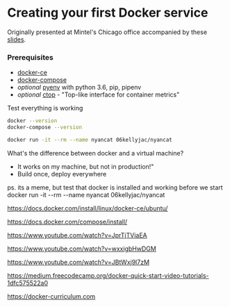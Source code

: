 # Creating your first Docker service
Originally presented at Mintel's Chicago office accompanied by these [slides](https://docs.google.com/presentation/d/1rK9y6Qs6qcrbK3--qUYeeacr3z2BSVE48WI-DfX6gJM).

### Prerequisites

* [docker-ce](https://docs.docker.com/install/linux/docker-ce/ubuntu/)
* [docker-compose](https://docs.docker.com/compose/install/)
* *optional* [pyenv](https://github.com/pyenv/pyenv-installer) with python 3.6, pip, pipenv
* *optional* [ctop](https://ctop.sh/) - "Top-like interface for container metrics"



Test everything is working

```bash
docker --version
docker-compose --version

docker run -it --rm --name nyancat 06kellyjac/nyancat
```



What's the difference between docker and a virtual machine?

- It works on my machine, but not in production!"
- Build once, deploy everywhere







ps. its a meme, but test that docker is installed and working before we start
docker run -it --rm --name nyancat 06kellyjac/nyancat

https://docs.docker.com/install/linux/docker-ce/ubuntu/

https://docs.docker.com/compose/install/

https://www.youtube.com/watch?v=JprTjTViaEA

https://www.youtube.com/watch?v=wxxigbHwDGM

https://www.youtube.com/watch?v=JBtWxj9l7zM

https://medium.freecodecamp.org/docker-quick-start-video-tutorials-1dfc575522a0

https://docker-curriculum.com
